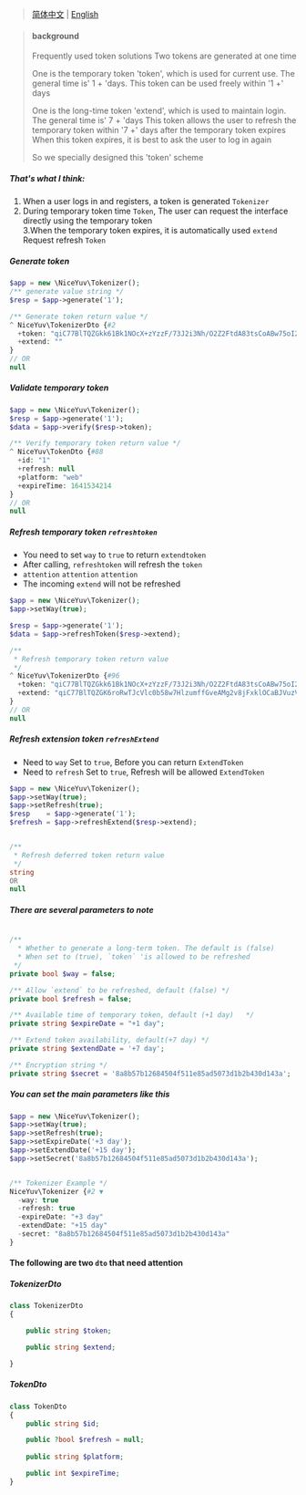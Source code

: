 > [简体中文](README.zh-CN.md) | [English](README.md)

> #### background
> Frequently used token solutions
> Two tokens are generated at one time
>
> One is the temporary token 'token', which is used for current use. The general time is' 1 + 'days.
> This token can be used freely within '1 +' days
>
> One is the long-time token 'extend', which is used to maintain login. The general time is' 7 + 'days
> This token allows the user to refresh the temporary token within '7 +' days after the temporary token expires
> When this token expires, it is best to ask the user to log in again
>
> So we specially designed this 'token' scheme


##### That's what I think: <br/>
1. When a user logs in and registers, a token is generated `Tokenizer`<br/>
2. During temporary token time `Token`, The user can request the interface directly using the temporary token<br/>
   3.When the temporary token expires, it is automatically used `extend` Request refresh `Token` <br/>

##### Generate token
```php
$app = new \NiceYuv\Tokenizer();
/** generate value string */
$resp = $app->generate('1');

/** Generate token return value */
^ NiceYuv\TokenizerDto {#2
  +token: "qiC77BlTQZGkk61Bk1NOcX+zYzzF/73J2i3Nh/O2Z2FtdA83tsCoABw75oI2d8iuu69AYel6ngc="
  +extend: ""
}
// OR
null
```

##### Validate temporary token
```php
$app = new \NiceYuv\Tokenizer();
$resp = $app->generate('1');
$data = $app->verify($resp->token);

/** Verify temporary token return value */
^ NiceYuv\TokenDto {#88
  +id: "1"
  +refresh: null
  +platform: "web"
  +expireTime: 1641534214
}
// OR
null
```

##### Refresh temporary token `refreshtoken`
- You need to set `way` to `true` to return `extendtoken`
- After calling, `refreshtoken` will refresh the `token`
- `attention` `attention` `attention`
- The incoming `extend` will not be refreshed
```php
$app = new \NiceYuv\Tokenizer();
$app->setWay(true);

$resp = $app->generate('1');
$data = $app->refreshToken($resp->extend);

/** 
 * Refresh temporary token return value
 */
^ NiceYuv\TokenizerDto {#96
  +token: "qiC77BlTQZGkk61Bk1NOcX+zYzzF/73J2i3Nh/O2Z2FtdA83tsCoABw75oI2d8iuV3LYkfND3Cc="
  +extend: "qiC77BlTQZGK6roRwTJcVlc0b58w7HlzumffGveAMg2v8jFxklOCaBJVuzVAdY+kJPaRZVM0k+fczNCI2mkQxLwEGdLJ2Ard"
}
// OR
null
```

##### Refresh extension token `refreshExtend`
- Need to `way` Set to `true`, Before you can return `ExtendToken`
- Need to `refresh` Set to `true`, Refresh will be allowed `ExtendToken`
```php
$app = new \NiceYuv\Tokenizer();
$app->setWay(true);
$app->setRefresh(true);
$resp    = $app->generate('1');
$refresh = $app->refreshExtend($resp->extend);


/** 
 * Refresh deferred token return value
 */
string
OR
null
```

##### There are several parameters to note
```php

/** 
  * Whether to generate a long-term token. The default is (false)
  * When set to (true), `token` 'is allowed to be refreshed
 */
private bool $way = false;

/** Allow `extend` to be refreshed, default (false) */ 
private bool $refresh = false;

/** Available time of temporary token, default (+1 day)   */
private string $expireDate = "+1 day";

/** Extend token availability, default(+7 day) */
private string $extendDate = '+7 day';

/** Encryption string */
private string $secret = '8a8b57b12684504f511e85ad5073d1b2b430d143a';
```


##### You can set the main parameters like this
```php
$app = new \NiceYuv\Tokenizer();
$app->setWay(true);
$app->setRefresh(true);
$app->setExpireDate('+3 day');
$app->setExtendDate('+15 day');
$app->setSecret('8a8b57b12684504f511e85ad5073d1b2b430d143a');


/** Tokenizer Example */
NiceYuv\Tokenizer {#2 ▼
  -way: true
  -refresh: true
  -expireDate: "+3 day"
  -extendDate: "+15 day"
  -secret: "8a8b57b12684504f511e85ad5073d1b2b430d143a"
}
```

#### The following are two `dto` that need attention
##### TokenizerDto
```php
class TokenizerDto
{

    public string $token;

    public string $extend;

}
```

##### TokenDto
```php
class TokenDto
{
    public string $id;

    public ?bool $refresh = null;
    
    public string $platform;

    public int $expireTime;
}
```
